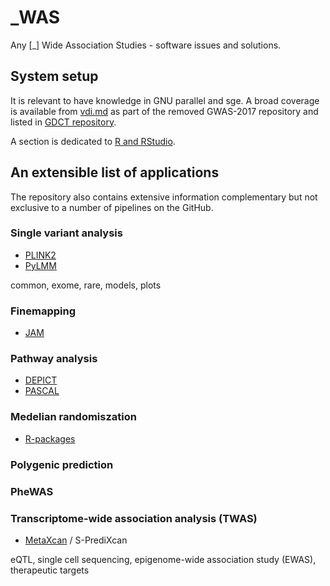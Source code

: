 # _WAS

Any [_] Wide Association Studies - software issues and solutions.

## System setup

It is relevant to have knowledge in GNU parallel and sge. A broad coverage is available from [vdi.md](https://github.com/jinghuazhao/GDCT/blob/master/vdi.md) as part of the removed GWAS-2017 repository and listed in [GDCT repository](https://github.com/jinghuazhao/GDCT).

A section is dedicated to [R and RStudio](R).

## An extensible list of applications

The repository also contains extensive information complementary but not exclusive to a number of pipelines on the GitHub.

### Single variant analysis

* [PLINK2](PLINK2)
* [PyLMM](PyLMM)

common, exome, rare, models, plots

### Finemapping

* [JAM](JAM)

### Pathway analysis

* [DEPICT](DEPICT)
* [PASCAL](PASCAL)

### Medelian randomiszation

* [R-packages](R-packages)

### Polygenic prediction

### PheWAS

### Transcriptome-wide association analysis (TWAS)

* [MetaXcan](MetaXcan) / S-PrediXcan

eQTL, single cell sequencing, epigenome-wide association study (EWAS), therapeutic targets
